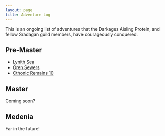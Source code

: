 ```yaml
---
layout: page
title: Adventure Log
---
```


This is an ongoing list of adventures that the Darkages Aisling Protein, and fellow Sradagan guild members, have courageously conquered.

## Pre-Master

- [Lynith Sea](/adventure/2024/01/03/lynith-sea)
- [Oren Sewers](/adventure/2024/01/04/oren-sewers)
- [Cthonic Remains 10](/adventure/2024/01/07/cthonic-remains-10)


## Master

Coming soon?

## Medenia

Far in the future!